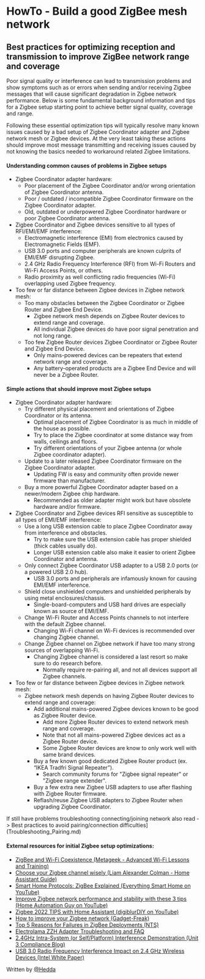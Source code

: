 # HowTo - Build a good ZigBee mesh network

## Best practices for optimizing reception and transmission to improve ZigBee network range and coverage

Poor signal quality or interference can lead to transmission problems and show symptoms such as or errors when sending and/or receiving Zigbee messages that will cause significant degradation in Zigbee network performance. Below is some fundamental background information and tips for a Zigbee setup starting point to achieve better signal quality, coverage and range.

Following these essential optimization tips will typically resolve many known issues caused by a bad setup of Zigbee Coordinator adapter and Zigbee network mesh or Zigbee devices. At the very least taking these actions should improve most message transmitting and receiving issues caused by not knowing the basics needed to workaround related Zigbee limitations.

#### Understanding common causes of problems in Zigbee setups

- Zigbee Coordinator adapter hardware:
  - Poor placement of the Zigbee Coordinator and/or wrong orientation of Zigbee Coordinator antenna.
  - Poor / outdated / incompatible Zigbee Coordinator firmware on the Zigbee Coordinator adapter.
  - Old, outdated or underpowered Zigbee Coordinator hardware or poor Zigbee Coordinator antenna.
- Zigbee Coordinator and Zigbee devices sensitive to all types of RFI/EMI/EMF interference:
  - Electromagnetic interference (EMI) from electronics caused by Electromagnetic Fields (EMF).
  - USB 3.0 ports and computer peripherals are known culprits of EMI/EMF disrupting Zigbee.
  - 2.4 GHz Radio Frequency Interference (RFI) from Wi-Fi Routers and Wi-Fi Access Points, or others.
  - Radio proximity as well conflicting radio frequencies (Wi-Fi) overlapping used Zigbee frequency.
- Too few or far distance between Zigbee devices in Zigbee network mesh:
  - Too many obstacles between the Zigbee Coordinator or Zigbee Router and Zigbee End Device.
    - Zigbee network mesh depends on Zigbee Router devices to extend range and coverage.
    - All individual Zigbee devices do have poor signal penetration and not long range.
  - Too few Zigbee Router devices Zigbee Coordinator or Zigbee Router and Zigbee End Device.
    - Only mains-powered devices can be repeaters that extend network range and coverage.
    - Any battery-operated products are a Zigbee End Device and will never be a Zigbee Router.

#### Simple actions that should improve most Zigbee setups

- Zigbee Coordinator adapter hardware:
  - Try different physical placement and orientations of Zigbee Coordinator or its antenna.
    - Optimal placement of Zigbee Coordinator is as much in middle of the house as possible.
    - Try to place the Zigbee coordinator at some distance way from walls, ceilings and floors.
    - Try different orientations of your Zigbee antenna (or whole Zigbee coordinator adapter).
  - Update to a later released Zigbee Coordinator firmware on the Zigbee Coordinator adapter.
    - Updating FW is easy and community often provide newer firmware than manufacturer.
  - Buy a more powerful Zigbee Coordinator adapter based on a newer/modern Zigbee chip hardware.
    - Recommended as older adapter might work but have obsolete hardware and/or firmware.
- Zigbee Coordinator and Zigbee devices RFI sensitive as susceptible to all types of EMI/EMF interference:
  - Use a long USB extension cable to place Zigbee Coordinator away from interference and obstacles.
    - Try to make sure the USB extension cable has proper shielded (thick cables usually do).
    - Longer USB extension cable also make it easier to orient Zigbee Coordinator and antenna.
  - Only connect Zigbee Coordinator USB adapter to a USB 2.0 ports (or a powered USB 2.0 hub).
    - USB 3.0 ports and peripherals are infamously known for causing EMI/EMF interference.
  - Shield close unshielded computers and unshielded peripherals by using metal enclosures/chassis.
    - Single-board-computers and USB hard drives are especially known as source of EMI/EMF.
  - Change Wi-Fi Router and Access Points channels to not interfere with the default Zigbee channel.
    - Changing Wi-Fi channel on Wi-Fi devices is recommended over changing Zigbee channel.
  - Change Zigbee channel on Zigbee network if have too many strong sources of overlapping Wi-Fi.
    - Changing Zigbee channel is considered a last resort so make sure to do research before.
      - Normally require re-pairing all, and not all devices support all Zigbee channels.
- Too few or far distance between Zigbee devices in Zigbee network mesh:
  - Zigbee network mesh depends on having Zigbee Router devices to extend range and coverage:
    - Add additional mains-powered Zigbee devices known to be good as Zigbee Router device.
      - Add more Zigbee Router devices to extend network mesh range and coverage.
      - Note that not all mains-powered Zigbee devices act as a Zigbee Router device.
      - Some Zigbee Router devices are know to only work well with same brand devices.  
    - Buy a few known good dedicated Zigbee Router product (ex. “IKEA Tradfri Signal Repeater”).
      - Search community forums for "Zigbee signal repeater" or "Zigbee range extender".
    - Buy a few extra new Zigbee USB adapters to use after flashing with Zigbee Router firmware.
    - Reflash/reuse Zigbee USB adapters to Zigbee Router when upgrading Zigbee Coordinator.

If still have problems troubleshooting connecting/joining network also read -> Best practices to avoid pairing/connection difficulties](Troubleshooting_Pairing.md)

#### External resources for initial Zigbee setup optimizations:

- [ZigBee and Wi-Fi Coexistence (Metageek - Advanced Wi-Fi Lessons and Training)](https://community.home-assistant.io/t/advice-on-zigbee-range-extending/175882/)
- [Choose your Zigbee channel wisely (Liam Alexander Colman - Home Assistant Guide)](https://home-assistant-guide.com/2020/10/29/choose-your-zigbee-channel-wisely/)
- [Smart Home Protocols: ZigBee Explained (Everything Smart Home on YouTube)](https://www.youtube.com/watch?v=UmpDXc3cXbU&ab_channel=EverythingSmartHome)
- [Improve Zigbee network performance and stability with these 3 tips (Home Automation Guy on YouTube)](https://www.youtube.com/watch?v=t-gw7kURXCk&t=2s&ab_channel=HomeAutomationGuy)
- [Zigbee 2022 TIPS with Home Assistant (digiblurDIY on YouTube)](https://www.youtube.com/watch?v=1dcAXkJxzcY&ab_channel=digiblurDIY)
- [How to improve your Zigbee network (Gadget-Freak)](https://gadget-freakz.com/how-to-improve-your-zigbee-network/)
- [Top 5 Reasons for Failures in ZigBee Deployments (NTS)](https://nts.com/services/education/zigbee-best-practices/)
- [Electrolama ZZH Adapter Troubleshooting and FAQ](https://electrolama.com/radio-docs/troubleshooting/)
- [2.4GHz Intra-System (or Self/Platform) Interference Demonstration (Unit 3 Compliance Blog)](https://www.unit3compliance.co.uk/2-4ghz-intra-system-or-self-platform-interference-demonstration/)
- [USB 3.0 Radio Frequency Interference Impact on 2.4 GHz Wireless Devices (Intel White Paper)](https://www.usb.org/sites/default/files/327216.pdf)


Written by [@Hedda](https://github.com/Hedda)

